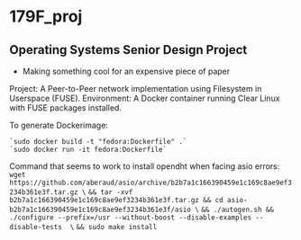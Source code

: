 # 179F_proj
## Operating Systems Senior Design Project
- Making something cool for an expensive piece of paper

Project: A Peer-to-Peer network implementation using Filesystem in Userspace (FUSE).
Environment: A Docker container running Clear Linux with FUSE packages installed.

To generate Dockerimage:

    `sudo docker build -t "fedora:Dockerfile" .`
    `sudo docker run -it fedora:Dockerfile`



Command that seems to work to install opendht when facing asio errors:
  `wget https://github.com/aberaud/asio/archive/b2b7a1c166390459e1c169c8ae9ef3234b361e3f.tar.gz \`
   `&& tar -xvf b2b7a1c166390459e1c169c8ae9ef3234b361e3f.tar.gz && cd asio-b2b7a1c166390459e1c169c8ae9ef3234b361e3f/asio \`
   `&& ./autogen.sh && ./configure --prefix=/usr --without-boost --disable-examples --disable-tests  \`
   `&& sudo make install`
